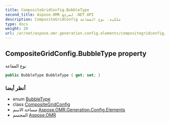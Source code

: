 ```yaml
---
title: CompositeGridConfig.BubbleType
second_title: Aspose.OMR لمرجع .NET API
description: CompositeGridConfig ملكية. نوع الفقاعة
type: docs
weight: 20
url: /ar/net/aspose.omr.generation.config.elements/compositegridconfig/bubbletype/
---
```

## CompositeGridConfig.BubbleType property

نوع الفقاعة

```csharp
public BubbleType BubbleType { get; set; }
```

### أنظر أيضا

* enum [BubbleType](../../../aspose.omr.generation.config.enums/bubbletype/)
* class [CompositeGridConfig](../)
* مساحة الاسم [Aspose.OMR.Generation.Config.Elements](../../compositegridconfig/)
* المجسم [Aspose.OMR](../../../)


